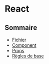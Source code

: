 # React

## Sommaire

- [Fichier](Fichier.md)
- [Component](Component.md)
- [Props](Props.md)
- [Règles de base](Regle-de-base.md)